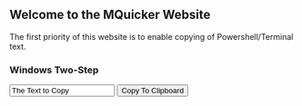 ## Welcome to the MQuicker Website
The first priority of this website is to enable copying of Powershell/Terminal text.

### Windows Two-Step
<div>
     <input type="text" value="The Text to Copy" id="copyMe">
     <button onclick="copyMyText()">Copy To Clipboard</button>
</div>


<script src="/demo.js"></script>
